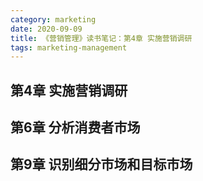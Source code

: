 ```yaml
---
category: marketing
date: 2020-09-09
title: 《营销管理》读书笔记：第4章 实施营销调研
tags: marketing-management
---
```


## 第4章 实施营销调研



## 第6章 分析消费者市场



## 第9章 识别细分市场和目标市场

